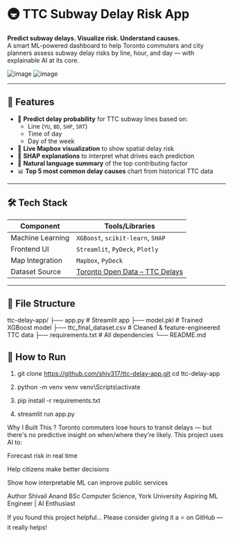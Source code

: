 # 🚇 TTC Subway Delay Risk App

**Predict subway delays. Visualize risk. Understand causes.**  
A smart ML-powered dashboard to help Toronto commuters and city planners assess subway delay risks by line, hour, and day — with explainable AI at its core.

![image](https://github.com/user-attachments/assets/1c700e0e-2f29-4fa9-a69e-c594d8bac46f)
![image](https://github.com/user-attachments/assets/168b625b-424d-411a-9528-bedf523da595)



---

## 📌 Features

- 🔮 **Predict delay probability** for TTC subway lines based on:
  - Line (`YU`, `BD`, `SHP`, `SRT`)
  - Time of day
  - Day of the week
- 📍 **Live Mapbox visualization** to show spatial delay risk
- 🧠 **SHAP explanations** to interpret what drives each prediction
- 💬 **Natural language summary** of the top contributing factor
- 📊 **Top 5 most common delay causes** chart from historical TTC data

---

## 🛠️ Tech Stack

| Component         | Tools/Libraries                     |
|------------------|--------------------------------------|
| Machine Learning | `XGBoost`, `scikit-learn`, `SHAP`    |
| Frontend UI      | `Streamlit`, `PyDeck`, `Plotly`      |
| Map Integration  | `Mapbox`, `PyDeck`                   |
| Dataset Source   | [Toronto Open Data – TTC Delays](https://open.toronto.ca/dataset/ttc-subway-delay-data/) |

---

## 📂 File Structure

ttc-delay-app/
├── app.py # Streamlit app
├── model.pkl # Trained XGBoost model
├── ttc_final_dataset.csv # Cleaned & feature-engineered TTC data
├── requirements.txt # All dependencies
└── README.md


## 🚀 How to Run

1. git clone https://github.com/shiv317/ttc-delay-app.git
cd ttc-delay-app

2. python -m venv venv
venv\Scripts\activate

3. pip install -r requirements.txt

4. streamlit run app.py


Why I Built This ?
Toronto commuters lose hours to transit delays — but there's no predictive insight on when/where they're likely. This project uses AI to:

Forecast risk in real time

Help citizens make better decisions

Show how interpretable ML can improve public services


Author
Shivail Anand
BSc Computer Science, York University
Aspiring ML Engineer | AI Enthusiast

If you found this project helpful...
Please consider giving it a ⭐ on GitHub — it really helps!




